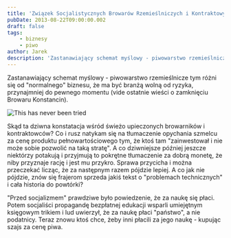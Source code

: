 ```yaml
---
title: 'Związek Socjalistycznych Browarów Rzemieślniczych i Kontraktowych'
pubDate: 2013-08-22T09:00:00.002
draft: false
tags:
    - biznesy
    - piwo
author: Jarek
description: 'Zastanawiający schemat myślowy - piwowarstwo rzemieślnicze tym różni się od "normalnego" biznesu, że ma być branżą wolną od ryzyka, przynajmniej do pewnego momentu (vide ostatnie wieści o zamknięciu Browaru Konstancin).'
---
```


Zastanawiający schemat myślowy - piwowarstwo rzemieślnicze tym różni się od "normalnego" biznesu, że ma być branżą wolną od ryzyka, przynajmniej do pewnego momentu (vide ostatnie wieści o zamknięciu Browaru Konstancin).

![This has never been tried](http://4.bp.blogspot.com/-m0-X2NHpueA/UhW0RvUt5HI/AAAAAAAADD8/NOBxdRLiO44/s800/socialism.jpg)

Skąd ta dziwna konstatacja wśród świeżo upieczonych browarników i kontraktowców? Co i rusz natykam się na tłumaczenie opychania szmelcu za cenę produktu pełnowartościowego tym, że ktoś tam "zainwestował i nie może sobie pozwolić na taką stratę". A co dziwniejsze później jeszcze niektórzy potakują i przyjmują to pokrętne tłumaczenie za dobrą monetę, że niby przyznaje rację i jest mu przykro. Sprawa przycicha i można przeczekać licząc, że za następnym razem pójdzie lepiej. A co jak nie pójdzie, znów się frajerom sprzeda jakiś tekst o "problemach technicznych" i cała historia do powtórki?

"Przed socjalizmem" prawdziwe było powiedzenie, że za naukę się płaci. Potem socjaliści propagandę bezpłatnej edukacji wsparli umiejętnym księgowym trikiem i lud uwierzył, że za naukę płaci "państwo", a nie podatnicy. Teraz znowu ktoś chce, żeby inni płacili za jego naukę - kupując szajs za cenę piwa.
